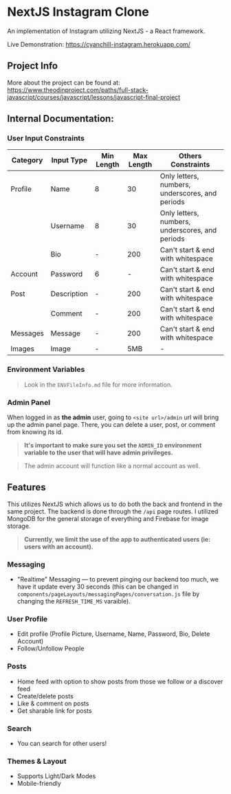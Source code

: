 # NextJS Instagram Clone

An implementation of Instagram utilizing NextJS - a React framework.

Live Demonstration: https://cyanchill-instagram.herokuapp.com/

## Project Info

More about the project can be found at: https://www.theodinproject.com/paths/full-stack-javascript/courses/javascript/lessons/javascript-final-project

## Internal Documentation:

### User Input Constraints

| Category | Input Type  | Min Length | Max Length | Others Constraints                              |
| -------- | ----------- | ---------- | ---------- | ----------------------------------------------- |
| Profile  | Name        | 8          | 30         | Only letters, numbers, underscores, and periods |
|          | Username    | 8          | 30         | Only letters, numbers, underscores, and periods |
|          | Bio         | -          | 200        | Can't start & end with whitespace               |
| Account  | Password    | 6          | -          | Can't start & end with whitespace               |
| Post     | Description | -          | 200        | Can't start & end with whitespace               |
|          | Comment     | -          | 200        | Can't start & end with whitespace               |
| Messages | Message     | -          | 200        | Can't start & end with whitespace               |
| Images   | Image       | -          | 5MB        | -                                               |

### Environment Variables

> Look in the `ENVFileInfo.md` file for more information.

### Admin Panel

When logged in as **the admin** user, going to `<site url>/admin` url will bring up the admin panel page. There, you can delete a user, post, or comment from knowing its id.

> **It's important to make sure you set the `ADMIN_ID` environment variable to the user that will have admin privileges.**

> The admin account will function like a normal account as well.

## Features

This utilizes NextJS which allows us to do both the back and frontend in the same project. The backend is done through the `/api` page routes. I utilized MongoDB for the general storage of everything and Firebase for image storage.

> **Currently, we limit the use of the app to authenticated users (ie: users with an account).**

### Messaging

- "Realtime" Messaging — to prevent pinging our backend too much, we have it update every 30 seconds (this can be changed in `components/pageLayouts/messagingPages/conversation.js` file by changing the `REFRESH_TIME_MS` varaible).

### User Profile

- Edit profile (Profile Picture, Username, Name, Password, Bio, Delete Account)
- Follow/Unfollow People

### Posts

- Home feed with option to show posts from those we follow or a discover feed
- Create/delete posts
- Like & comment on posts
- Get sharable link for posts

### Search

- You can search for other users!

### Themes & Layout

- Supports Light/Dark Modes
- Mobile-friendly
